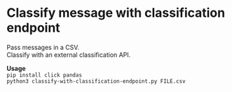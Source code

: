 # Classify message with classification endpoint

Pass messages in a CSV.  
Classify with an external classification API.  

**Usage**  
`pip install click pandas`  
`python3 classify-with-classification-endpoint.py FILE.csv`
